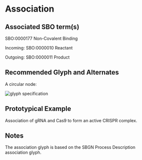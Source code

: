 # Association

## Associated SBO term(s)
SBO:0000177 Non-Covalent Binding

Incoming: SBO:0000010 Reactant

Outgoing: SBO:0000011 Product

## Recommended Glyph and Alternates
A circular node:

![glyph specification](association-specification.png)

## Prototypical Example

Association of gRNA and Cas9 to form an active CRISPR complex.

## Notes
The association glyph is based on the SBGN Process Description association glyph.
